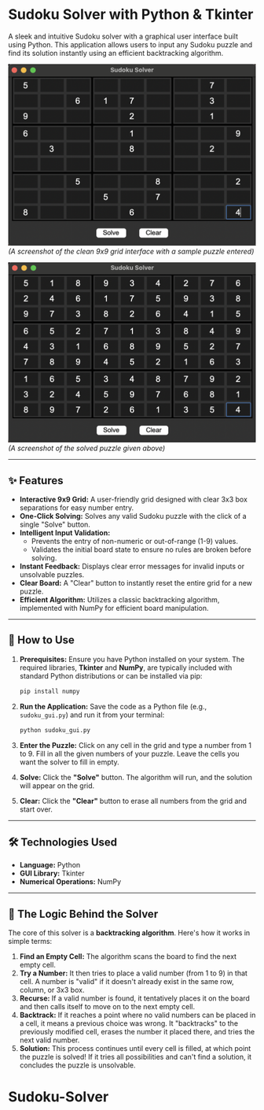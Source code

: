 #  Sudoku Solver with Python & Tkinter

A sleek and intuitive Sudoku solver with a graphical user interface built using Python. This application allows users to input any Sudoku puzzle and find its solution instantly using an efficient backtracking algorithm.


![Sudoku Solver Unsolved GUI](/Screenshots/unsolved.png)
*(A screenshot of the clean 9x9 grid interface with a sample puzzle entered)*

![Sudoku Solver Solved GUI](/Screenshots/solved.png)
*(A screenshot of the solved puzzle given above)*

---

## ✨ Features

* **Interactive 9x9 Grid:** A user-friendly grid designed with clear 3x3 box separations for easy number entry.
* **One-Click Solving:** Solves any valid Sudoku puzzle with the click of a single "Solve" button.
* **Intelligent Input Validation:**
    * Prevents the entry of non-numeric or out-of-range (1-9) values.
    * Validates the initial board state to ensure no rules are broken before solving.
* **Instant Feedback:** Displays clear error messages for invalid inputs or unsolvable puzzles.
* **Clear Board:** A "Clear" button to instantly reset the entire grid for a new puzzle.
* **Efficient Algorithm:** Utilizes a classic backtracking algorithm, implemented with NumPy for efficient board manipulation.

---

## 🚀 How to Use

1.  **Prerequisites:** Ensure you have Python installed on your system. The required libraries, **Tkinter** and **NumPy**, are typically included with standard Python distributions or can be installed via pip:
    ```bash
    pip install numpy
    ```

2.  **Run the Application:** Save the code as a Python file (e.g., `sudoku_gui.py`) and run it from your terminal:
    ```bash
    python sudoku_gui.py
    ```

3.  **Enter the Puzzle:** Click on any cell in the grid and type a number from 1 to 9. Fill in all the given numbers of your puzzle. Leave the cells you want the solver to fill in empty.

4.  **Solve:** Click the **"Solve"** button. The algorithm will run, and the solution will appear on the grid.

5.  **Clear:** Click the **"Clear"** button to erase all numbers from the grid and start over.

---

## 🛠️ Technologies Used

* **Language:** Python
* **GUI Library:** Tkinter
* **Numerical Operations:** NumPy

---

## 🧠 The Logic Behind the Solver

The core of this solver is a **backtracking algorithm**. Here's how it works in simple terms:

1.  **Find an Empty Cell:** The algorithm scans the board to find the next empty cell.
2.  **Try a Number:** It then tries to place a valid number (from 1 to 9) in that cell. A number is "valid" if it doesn't already exist in the same row, column, or 3x3 box.
3.  **Recurse:** If a valid number is found, it tentatively places it on the board and then calls itself to move on to the next empty cell.
4.  **Backtrack:** If it reaches a point where no valid numbers can be placed in a cell, it means a previous choice was wrong. It "backtracks" to the previously modified cell, erases the number it placed there, and tries the next valid number.
5.  **Solution:** This process continues until every cell is filled, at which point the puzzle is solved! If it tries all possibilities and can't find a solution, it concludes the puzzle is unsolvable.
# Sudoku-Solver
